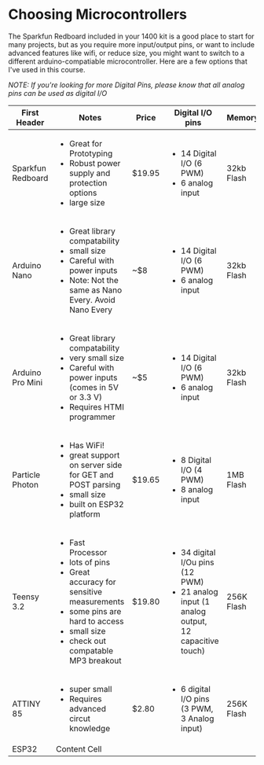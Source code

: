 Choosing Microcontrollers
=========================
The Sparkfun Redboard included in your 1400 kit is a good place to start for many projects, but as you require more input/output pins, or want to include advanced features like wifi, or reduce size, you might want to switch to a different arduino-compatiable microcontroller. Here are a few options that I've used in this course.

*NOTE: If you're looking for more Digital Pins, please know that all analog pins can be used as digital I/O*


| First Header       |  Notes | Price | Digital I/O pins                       | Memory     |
| -------------      | ------------- | ---------------------                  |-------     | -------     |              
| Sparkfun Redboard  |  <ul><li>Great for Prototyping</li><li>Robust power supply and protection options</li><li>large size</li></ul> |$19.95  |  <ul><li>14 Digital I/O (6 PWM)</li><li>6 analog input</li></ul> | 32kb Flash |
| Arduino Nano       |  <ul><li>Great library compatability</li><li>small size</li><li>Careful with power inputs</li><li>Note: Not the same as Nano Every. Avoid Nano Every</li></ul> | ~$8 |  <ul><li>14 Digital I/O (6 PWM)</li><li>6 analog input</li></ul> | 32kb Flash | 
| Arduino Pro Mini       |  <ul><li>Great library compatability</li><li>very small size</li><li>Careful with power inputs (comes in 5V or 3.3 V)</li><li>Requires HTMI programmer</li></ul> | ~$5 |  <ul><li>14 Digital I/O (6 PWM)</li><li>6 analog input</li></ul> | 32kb Flash | 
| Particle Photon    |  <ul><li>Has WiFi!</li><li>great support on server side for GET and POST parsing</li><li>small size</li><li>built on ESP32 platform</li></ul> |$19.65  |    <ul><li>8 Digital I/O (4 PWM)</li><li>8 analog input</li></ul>   |        1MB Flash    |
| Teensy 3.2         | <ul><li>Fast Processor</li><li>lots of pins</li><li>Great accuracy for sensitive measurements</li><li>some pins are hard to access</li><li>small size</li><li>check out compatable MP3 breakout</li></ul> |$19.80 |   <ul><li>34 digital I/Ou pins (12 PWM)</li><li>21 analog input (1 analog output, 12 capacitive touch)</li></ul>    | 256K Flash           |
| ATTINY 85        | <ul><li>super small</li><li>Requires advanced circut knowledge</li></ul> |$2.80 |   <ul><li>6 digital I/O pins (3 PWM, 3 Analog input)</li></ul>    | 256K Flash           |
| ESP32              | Content Cell  |                                        |            |


